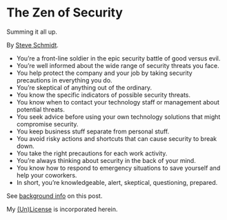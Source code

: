 
# The Zen of Security
Summing it all up.

By [Steve Schmidt](https://steve.czmyt.com).

- You’re a front-line soldier in the epic security battle of good versus evil.
- You’re well informed about the wide range of security threats you face.
- You help protect the company and your job by taking security precautions in everything you do.
- You’re skeptical of anything out of the ordinary.
- You know the specific indicators of possible security threats.
- You know when to contact your technology staff or management about potential threats.
- You seek advice before using your own technology solutions that might compromise security.
- You keep business stuff separate from personal stuff.
- You avoid risky actions and shortcuts that can cause security to break down.
- You take the right precautions for each work activity.
- You’re always thinking about security in the back of your mind.
- You know how to respond to emergency situations to save yourself and help your coworkers.
- In short, you’re knowledgeable, alert, skeptical, questioning, prepared.

See [background info](README.md) on this post.

My [(Un)License](UNLICENSE.md) is incorporated herein.
